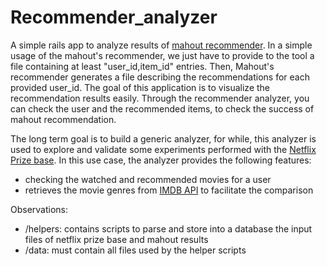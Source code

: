 Recommender_analyzer
====================

A simple rails app to analyze results of [mahout recommender](http://mahout.apache.org/). 
In a simple usage of the mahout's recommender, we just have to provide to the tool a file containing at least "user_id,item_id" entries.
Then, Mahout's recommender generates a file describing the recommendations for each provided user_id. The goal of this application is to 
visualize the recommendation results easily. Through the recommender analyzer, you can check the user and the recommended items, to check the success of mahout recommendation.

The long term goal is to build a generic analyzer, for while, this analyzer is used to explore and validate some experiments performed with the [Netflix Prize base](http://www.netflixprize.com/community/viewtopic.php?pid=9615). In this use case, the analyzer provides the following features:

- checking the watched and recommended movies for a user
- retrieves the movie genres from [IMDB API](http://www.imdbapi.com) to facilitate the comparison

Observations:

- /helpers: contains scripts to parse and store into a database the input files of netflix prize base and mahout results
- /data: must contain all files used by the helper scripts
